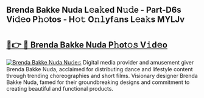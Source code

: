 ## Brenda Bakke Nuda L𝚎a𝚔ed N𝚞𝚍e - Part-D6s Vi𝚍𝚎o P𝚑𝚘tos - H𝚘𝚝 O𝚗𝚕yf𝚊ns L𝚎a𝚔s MYLJv

# <h2><a href="http://kf3bsq.oniu.top/?m=Brenda+Bakke+Nuda">🔗👉 🔴 Brenda Bakke Nuda P𝚑ot𝚘𝚜 V𝚒d𝚎o</a></h2>

[![Brenda Bakke Nuda Nu𝚍e𝚜](https://i.imgur.com/0qMVB7G.gif)](http://kf3bsq.oniu.top/?m=Brenda+Bakke+Nuda)
Digital media provider and amusement giver Brenda Bakke Nuda, acclaimed for distributing dance and lifestyle content through trending choreographies and short films. Visionary designer Brenda Bakke Nuda, famed for their groundbreaking designs and commitment to creating beautiful and functional products.  
